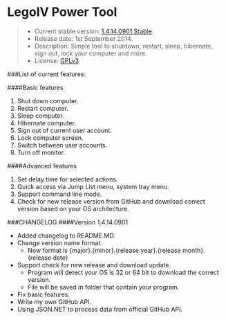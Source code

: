 LegoIV Power Tool
===============
> * Current stable version: [1.4.14.0901 Stable](https://github.com/ansidev/legoivpowertool/releases/tag/1.4.14.0901 "1.4.14.0901 Stable").
> * Release date: 1st September 2014.
> * Description: Simple tool to shutdown, restart, sleep, hibernate, sign out, lock your computer and more.
> * License: [GPLv3](http://www.gnu.org/licenses/gpl-3.0.html "GNU General Public License Version 3")

###List of current features:

####Basic features
1. Shut down computer.
2. Restart computer.
3. Sleep computer.
4. Hibernate computer.
5. Sign out of current user account.
6. Lock computer screen.
7. Switch between user accounts.
8. Turn off monitor.

####Advanced features
1. Set delay time for selected actions.
2. Quick access via Jump List menu, system tray menu.
3. Support command line mode.
4. Check for new release version from GitHub and download correct version based on your OS architecture.

###CHANGELOG
####Version 1.4.14.0901
* Added changelog to README.MD.
* Change version name format.
    * Now format is {major}.{minor}.{release year}.{release month}.{release date}
* Support check for new release and download update.
    * Program will detect your OS is 32 or 64 bit to download the correct version.
    * File will be saved in folder that contain your program.
* Fix basic features.
* Write my own GitHub API.
* Using JSON.NET to process data from official GitHub API.

